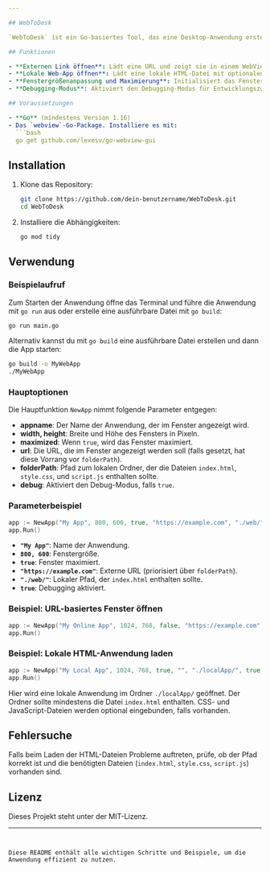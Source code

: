```yaml
---

## WebToDesk

`WebToDesk` ist ein Go-basiertes Tool, das eine Desktop-Anwendung erstellt, die eine Website oder eine lokale Web-App in einem nativen Fenster anzeigt. Es nutzt das `webview`-Package, um ein einfaches GUI-Fenster zu erstellen, in dem entweder eine externe URL oder lokale HTML-, CSS- und JavaScript-Dateien geladen werden.

## Funktionen

- **Externen Link öffnen**: Lädt eine URL und zeigt sie in einem WebView-Fenster an.
- **Lokale Web-App öffnen**: Lädt eine lokale HTML-Datei mit optionalen CSS- und JavaScript-Dateien.
- **Fenstergrößenanpassung und Maximierung**: Initialisiert das Fenster mit einer benutzerdefinierten Größe und optional als maximiertes Fenster.
- **Debugging-Modus**: Aktiviert den Debugging-Modus für Entwicklungszwecke.

## Voraussetzungen

- **Go** (mindestens Version 1.16)
- Das `webview`-Go-Package. Installiere es mit:
  ```bash
  go get github.com/lexesv/go-webview-gui
  ```

## Installation

1. Klone das Repository:
   ```bash
   git clone https://github.com/dein-benutzername/WebToDesk.git
   cd WebToDesk
   ```
2. Installiere die Abhängigkeiten:
   ```bash
   go mod tidy
   ```

## Verwendung

### Beispielaufruf

Zum Starten der Anwendung öffne das Terminal und führe die Anwendung mit `go run` aus oder erstelle eine ausführbare Datei mit `go build`:

```bash
go run main.go
```

Alternativ kannst du mit `go build` eine ausführbare Datei erstellen und dann die App starten:

```bash
go build -o MyWebApp
./MyWebApp
```

### Hauptoptionen

Die Hauptfunktion `NewApp` nimmt folgende Parameter entgegen:

- **appname**: Der Name der Anwendung, der im Fenster angezeigt wird.
- **width, height**: Breite und Höhe des Fensters in Pixeln.
- **maximized**: Wenn `true`, wird das Fenster maximiert.
- **url**: Die URL, die im Fenster angezeigt werden soll (falls gesetzt, hat diese Vorrang vor `folderPath`).
- **folderPath**: Pfad zum lokalen Ordner, der die Dateien `index.html`, `style.css`, und `script.js` enthalten sollte.
- **debug**: Aktiviert den Debug-Modus, falls `true`.

### Parameterbeispiel

```go
app := NewApp("My App", 800, 600, true, "https://example.com", "./web/", true)
app.Run()
```

- **`"My App"`**: Name der Anwendung.
- **`800, 600`**: Fenstergröße.
- **`true`**: Fenster maximiert.
- **`"https://example.com"`**: Externe URL (priorisiert über `folderPath`).
- **`"./web/"`**: Lokaler Pfad, der `index.html` enthalten sollte.
- **`true`**: Debugging aktiviert.

### Beispiel: URL-basiertes Fenster öffnen

```go
app := NewApp("My Online App", 1024, 768, false, "https://example.com", "", false)
app.Run()
```

### Beispiel: Lokale HTML-Anwendung laden

```go
app := NewApp("My Local App", 1024, 768, true, "", "./localApp/", true)
app.Run()
```

Hier wird eine lokale Anwendung im Ordner `./localApp/` geöffnet. Der Ordner sollte mindestens die Datei `index.html` enthalten. CSS- und JavaScript-Dateien werden optional eingebunden, falls vorhanden.

## Fehlersuche

Falls beim Laden der HTML-Dateien Probleme auftreten, prüfe, ob der Pfad korrekt ist und die benötigten Dateien (`index.html`, `style.css`, `script.js`) vorhanden sind.

## Lizenz

Dieses Projekt steht unter der MIT-Lizenz.

---
```


Diese README enthält alle wichtigen Schritte und Beispiele, um die Anwendung effizient zu nutzen.
